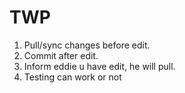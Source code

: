 # TWP
1. Pull/sync changes before edit.
2. Commit after edit.
3. Inform eddie u have edit, he will pull.
4. Testing can work or not